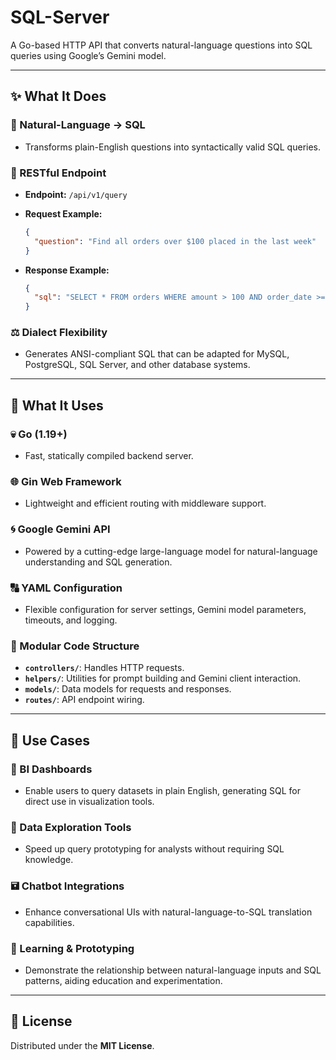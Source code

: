 # SQL-Server

A Go-based HTTP API that converts natural-language questions into SQL queries using Google’s Gemini model.

---

## ✨ What It Does

### 🔄 Natural-Language → SQL

* Transforms plain-English questions into syntactically valid SQL queries.

### 📁 RESTful Endpoint

* **Endpoint:** `/api/v1/query`
* **Request Example:**

  ```json
  {
    "question": "Find all orders over $100 placed in the last week"
  }
  ```
* **Response Example:**

  ```json
  {
    "sql": "SELECT * FROM orders WHERE amount > 100 AND order_date >= NOW() - INTERVAL '7 days';"
  }
  ```

### ⚖️ Dialect Flexibility

* Generates ANSI-compliant SQL that can be adapted for MySQL, PostgreSQL, SQL Server, and other database systems.

---

## 🔧 What It Uses

### 💀 Go (1.19+)

* Fast, statically compiled backend server.

### 🌐 Gin Web Framework

* Lightweight and efficient routing with middleware support.

### 🌀 Google Gemini API

* Powered by a cutting-edge large-language model for natural-language understanding and SQL generation.

### 🔠 YAML Configuration

* Flexible configuration for server settings, Gemini model parameters, timeouts, and logging.

### 🔄 Modular Code Structure

* **`controllers/`**: Handles HTTP requests.
* **`helpers/`**: Utilities for prompt building and Gemini client interaction.
* **`models/`**: Data models for requests and responses.
* **`routes/`**: API endpoint wiring.

---

## 🚀 Use Cases

### 🔄 BI Dashboards

* Enable users to query datasets in plain English, generating SQL for direct use in visualization tools.

### 🔐 Data Exploration Tools

* Speed up query prototyping for analysts without requiring SQL knowledge.

### 🖬 Chatbot Integrations

* Enhance conversational UIs with natural-language-to-SQL translation capabilities.

### 🔨 Learning & Prototyping

* Demonstrate the relationship between natural-language inputs and SQL patterns, aiding education and experimentation.

---

## 🔖 License

Distributed under the **MIT License**.
